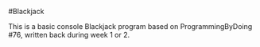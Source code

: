 #Blackjack

This is a basic console Blackjack program based on ProgrammingByDoing #76, written back during week 1 or 2.
